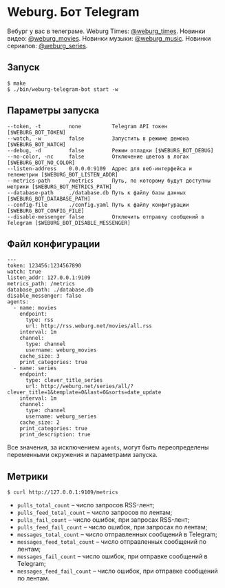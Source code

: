 # Weburg. Бот Telegram

Вебург у вас в телеграме. Weburg Times: [@weburg_times](http://telegram.me/weburg_times). Новинки видео: [@weburg_movies](http://telegram.me/weburg_movies). Новинки музыки: [@weburg_music](http://telegram.me/weburg_music). Новинки сериалов: [@weburg_series](http://telegram.me/weburg_series).

## Запуск

```
$ make
$ ./bin/weburg-telegram-bot start -w
```

## Параметры запуска

```
--token, -t         none          Telegram API токен [$WEBURG_BOT_TOKEN]
--watch, -w         false         Запустить в режиме демона [$WEBURG_BOT_WATCH]
--debug, -d         false         Режим отладки [$WEBURG_BOT_DEBUG]
--no-color, -nc     false         Отключение цветов в логах [$WEBURG_BOT_NO_COLOR]
--listen-address    0.0.0.0:9109  Адрес для веб-интерфейса и телеметрии [$WEBURG_BOT_LISTEN_ADDR]
--metrics-path      /metrics      Путь, по которому будут доступны метрики [$WEBURG_BOT_METRICS_PATH]
--database-path     ./database.db Путь к файлу базы данных [$WEBURG_BOT_DATABASE_PATH]
--config-file       ./config.yaml Путь к файлу конфигурации [$WEBURG_BOT_CONFIG_FILE]
--disable-messenger false         Отключить отправку сообщений в Telegram [$WEBURG_BOT_DISABLE_MESSENGER]
```

## Файл конфигурации

```
---
token: 123456:1234567890
watch: true
listen_addr: 127.0.0.1:9109
metrics_path: /metrics
database_path: ./database.db
disable_messenger: false
agents:
  - name: movies
    endpoint:
      type: rss
      url: http://rss.weburg.net/movies/all.rss
    interval: 1m
    channel:
      type: channel
      username: weburg_movies
    cache_size: 3
    print_categories: true
  - name: series
    endpoint:
      type: clever_title_series
      url: http://weburg.net/series/all/?clever_title=1&template=0&last=0&sorts=date_update
    interval: 1m
    channel:
      type: channel
      username: weburg_series
    cache_size: 2
    print_categories: true
    print_description: true
```

Все значения, за исключением `agents`, могут быть переопределены переменными окружения и параметрами запуска.

## Метрики

```
$ curl http://127.0.0.1:9109/metrics
```

* `pulls_total_count` – число запросов RSS-лент;
* `pulls_feed_total_count` – число запросов по лентам;
* `pulls_fail_count` – число ошибок, при запросах RSS-лент;
* `pulls_feed_fail_count` – число ошибок, при запросах по лентам;
* `messages_total_count` – число отправленных сообщений в Telegram;
* `messages_feed_total_count` – число отправленных сообщений по лентам;
* `messages_fail_count` – число ошибок, при отправке сообщений в Telegram;
* `messages_feed_fail_count` – число ошибок, при отправке сообщений по лентам.
